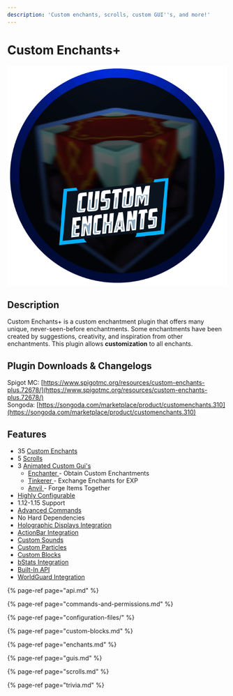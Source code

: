 ```yaml
---
description: 'Custom enchants, scrolls, custom GUI''s, and more!'
---
```


# Custom Enchants+

![](../../.gitbook/assets/customenchantsplusnew.png)

## Description

Custom Enchants+ is a custom enchantment plugin that offers many unique, never-seen-before enchantments. Some enchantments have been created by suggestions, creativity, and inspiration from other enchantments. This plugin allows **customization** to all enchants.  


## Plugin Downloads & Changelogs

Spigot MC: [https://www.spigotmc.org/resources/custom-enchants-plus.72678/](https://www.spigotmc.org/resources/custom-enchants-plus.72678/)  
Songoda: [https://songoda.com/marketplace/product/customenchants.310](https://songoda.com/marketplace/product/customenchants.310)



## Features

* 35 [Custom Enchants](enchants.md)
* 5 [Scrolls](scrolls.md)
* 3 [Animated Custom Gui's](guis.md)
  * [Enchanter ](guis.md#the-enchanter)- Obtain Custom Enchantments
  * [Tinkerer ](guis.md#the-tinkerer)- Exchange Enchants for EXP
  * [Anvil ](guis.md#the-anvil)- Forge Items Together
* [Highly Configurable](configuration-files/)
* 1.12-1.15 Support
* [Advanced Commands](commands-and-permissions.md)
* No Hard Dependencies
* [Holographic Displays Integration](custom-blocks.md#holograms)
* [ActionBar Integration](trivia.md#actionbar)
* [Custom Sounds](trivia.md#sounds-and-particles)
* [Custom Particles](trivia.md#sounds-and-particles)
* [Custom Blocks](custom-blocks.md)
* [bStats Integration](trivia.md#bstats)
* [Built-In API](api.md)
* [WorldGuard Integration](enchants.md#worldguard)



{% page-ref page="api.md" %}

{% page-ref page="commands-and-permissions.md" %}

{% page-ref page="configuration-files/" %}

{% page-ref page="custom-blocks.md" %}

{% page-ref page="enchants.md" %}

{% page-ref page="guis.md" %}

{% page-ref page="scrolls.md" %}

{% page-ref page="trivia.md" %}

